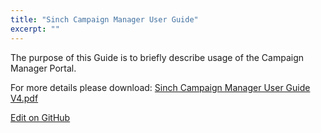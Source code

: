 ```yaml
---
title: "Sinch Campaign Manager User Guide"
excerpt: ""
---
```

The purpose of this Guide is to briefly describe usage of the Campaign Manager Portal.

For more details please download: [Sinch Campaign Manager User Guide V4.pdf](https://sinch.github.io/docs/sms/sms-other/downloads/Sinch%20Campaign%20Manager%20User%20Guide%20V4.pdf)

<a class="gitbutton pill" target="_blank" href="https://github.com/sinch/docs/blob/master/docs/sms/sms-other/sms-other-sinch-campaing-user-guide.md"><span class="fab fa-github"></span>Edit on GitHub</a>
